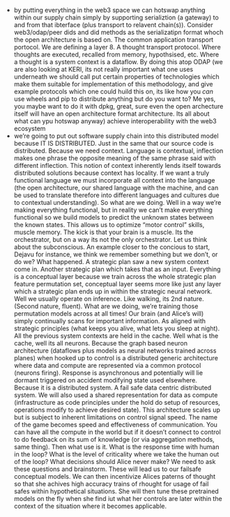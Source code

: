 - by putting everything in the web3 space we can hotswap anything within our supply chain simply by supporting serializtion (a gateway) to and from that ibterface (plus transport to relavent chain(s)). Consider web3/odap/peer dids and did methods as the serializatipn format whoch the open architecture is based on. The common application transport portocol. We are defining a layer 8. A thought transport protocol. Where thoughts are executed, recalled from memory, hypothsised, etc. Where a thought is a system context is a dataflow. By doing this atop ODAP (we are also looking at KERI, its not really important what one uses underneath we should call put certain properties of technologies which make them suitable for implementation of this methodology, and give example protocols which one could huild this on, its like how you *can* use wheels and pip to distribute anything but do you want to? Me yes, you maybe want to do it with dpkg, great, sure even the open archecture itself will have an open architecture format architecture. Its all about what can ypu hotswap anyway) achieve interoperability with the web3 ecosystem
- we’re going to put out software supply chain into this distributed model because IT IS DISTRIBUTED. Just in the same that our source code is distributed. Because we need context. Language is contextual, inflection makes one phrase the opposite meaning of the same phrase said with different inflection. This notion of context inherently lends itself towards distributed solutions because context has locality. If we want a truly functional language we must incorporate all context into the language (the open architecture, our shared language with the machine, and can be used to translate therefore into different languages and cultures due to contextual understanding). So what are we doing. Well in a way we’re making everything functional, but in reality we can’t make everything functional so we build models to predict the unknown states between the known states. This allows us to optimize “motor control” skills, muscle memory. The kick is that your brain is a muscle. Its the orchestrator, but on a way its not the only orchestrator. Let us think about the subconscious. An example closer to the concious to start, Dejavu for instance, we think we remember something but we don’t, or do we? What happened. A strategic plan saw a new system context come in. Another strategic plan which takes that as an input. Everything is a conceptual layer because we train across the whole strategic plan feature permutation set, conceptual layer seems more like just any layer which a strategic plan ends up in within the strategic neural network. Well we usually operate on inference. Like walking, its 2nd nature. (Second nature, fluent). What are we doing, we’re training those permutation models across at all times! Our brain (and Alice’s will) simply continually scans for important information. As aligned with strategic principles (what keeps you alive, what lets you sleep at night). All the previous system contexts are held in the cache. Well what is the cache, well its all neurons. Because the graph based neuron architecture (dataflows plus models as neural networks trained across planes) when hooked up to control is a distributed generic architecture where data and compute are represented via a common protocol (neurons firing). Response is asynchronous and potentially will lie dormant triggered on accident modifying state used elsewhere. Because it is a distributed system. A fail safe data centric distributed system. We will also used a shared representation for data as compute (infrastructure as code principles under the hold do setup of resources, operations modify to achieve  desired state). This architecture scales up but is subject to inherent limitations on control signal speed. The name of the game becomes speed and effectiveness of communication. You can have all the compute in the world but if it doesn’t connect to control to do feedback on its sum of knowledge (or via aggregation methods, same thing). Then what use is it. What is the response time with human in the loop? What is the level of criticality where we take the human out of the loop? What decisions should Alice never make? We need to ask these questions and brainstorm. These will lead us to our failsafe conceptual models. We can then incentivize Alices paterns of thought so that she achives high accuracy trains of rhought for usage of fail safes within hypothetical situations. She will then tune these pretrained models on the fly when she find iut what her controls are later within the context of the situation where it becomes applicable.